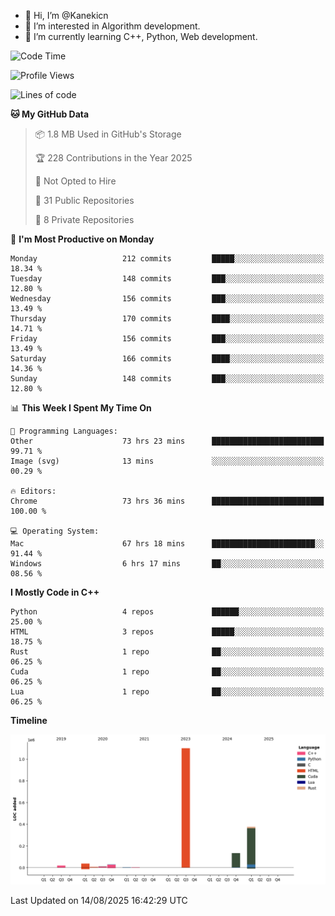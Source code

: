 - 👋 Hi, I’m @Kanekicn
- 👀 I’m interested in Algorithm development.
- 🌱 I’m currently learning C++, Python, Web development.

<!---
cotecsz/cotecsz is a ✨ special ✨ repository because its `README.md` (this file) appears on your GitHub profile.
You can click the Preview link to take a look at your changes.
--->

<!--START_SECTION:waka-->
![Code Time](http://img.shields.io/badge/Code%20Time-4%2C221%20hrs%2046%20mins-blue)

![Profile Views](http://img.shields.io/badge/Profile%20Views-0-blue)

![Lines of code](https://img.shields.io/badge/From%20Hello%20World%20I%27ve%20Written-1.7%20million%20lines%20of%20code-blue)

**🐱 My GitHub Data** 

> 📦 1.8 MB Used in GitHub's Storage 
 > 
> 🏆 228 Contributions in the Year 2025
 > 
> 🚫 Not Opted to Hire
 > 
> 📜 31 Public Repositories 
 > 
> 🔑 8 Private Repositories 
 > 
📅 **I'm Most Productive on Monday** 

```text
Monday                   212 commits         █████░░░░░░░░░░░░░░░░░░░░   18.34 % 
Tuesday                  148 commits         ███░░░░░░░░░░░░░░░░░░░░░░   12.80 % 
Wednesday                156 commits         ███░░░░░░░░░░░░░░░░░░░░░░   13.49 % 
Thursday                 170 commits         ████░░░░░░░░░░░░░░░░░░░░░   14.71 % 
Friday                   156 commits         ███░░░░░░░░░░░░░░░░░░░░░░   13.49 % 
Saturday                 166 commits         ████░░░░░░░░░░░░░░░░░░░░░   14.36 % 
Sunday                   148 commits         ███░░░░░░░░░░░░░░░░░░░░░░   12.80 % 
```


📊 **This Week I Spent My Time On** 

```text
💬 Programming Languages: 
Other                    73 hrs 23 mins      █████████████████████████   99.71 % 
Image (svg)              13 mins             ░░░░░░░░░░░░░░░░░░░░░░░░░   00.29 % 

🔥 Editors: 
Chrome                   73 hrs 36 mins      █████████████████████████   100.00 % 

💻 Operating System: 
Mac                      67 hrs 18 mins      ███████████████████████░░   91.44 % 
Windows                  6 hrs 17 mins       ██░░░░░░░░░░░░░░░░░░░░░░░   08.56 % 
```

**I Mostly Code in C++** 

```text
Python                   4 repos             ██████░░░░░░░░░░░░░░░░░░░   25.00 % 
HTML                     3 repos             █████░░░░░░░░░░░░░░░░░░░░   18.75 % 
Rust                     1 repo              ██░░░░░░░░░░░░░░░░░░░░░░░   06.25 % 
Cuda                     1 repo              ██░░░░░░░░░░░░░░░░░░░░░░░   06.25 % 
Lua                      1 repo              ██░░░░░░░░░░░░░░░░░░░░░░░   06.25 % 
```



**Timeline**

![Lines of Code chart](https://raw.githubusercontent.com/Kanekicn/Kanekicn/master/assets/bar_graph.png)


 Last Updated on 14/08/2025 16:42:29 UTC
<!--END_SECTION:waka-->
